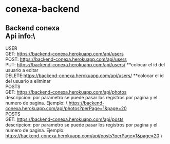 # conexa-backend
Backend conexa\
Api info:\
---
USER\
  GET: https://backend-conexa.herokuapp.com/api/users \
  POST: https://backend-conexa.herokuapp.com/api/users \
  PUT: https://backend-conexa.herokuapp.com/api/users/  **colocar el id del usuario a editar \
  DELETE:https://backend-conexa.herokuapp.com/api/users/ **colocar el id del usuario a eliminar \
POSTS\
  GET: https://backend-conexa.herokuapp.com/api/photos \
    descripcion: por parametro se puede pasar los registros por pagina y el numero de pagina. Ejemplo:  \                                       https://backend-conexa.herokuapp.com/api/photos?perPage=1&page=20 \
POSTS\
  GET: https://backend-conexa.herokuapp.com/api/posts \
    descripcion: por parametro se puede pasar los registros por pagina y el numero de pagina. Ejemplo: \
    https://backend-conexa.herokuapp.com/api/posts?perPage=1&page=20 \
  
